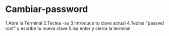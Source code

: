 # Cambiar-password

  1.Abre la Terminal 
  2.Teclea -su
  3.Introduce tu clave actual
  4.Teclea "passwd root" y escribe tu nueva clave
  5.lsa enter y cierra la terminal

